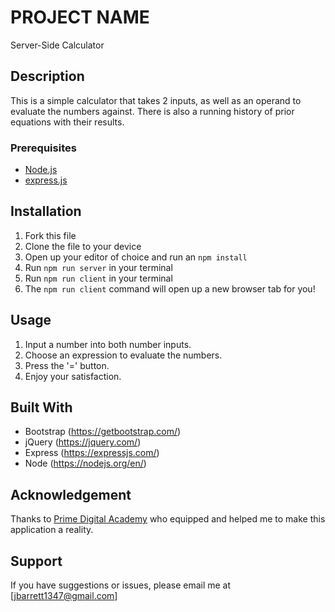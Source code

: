 # PROJECT NAME

Server-Side Calculator
## Description

This is a simple calculator that takes 2 inputs, as well as an operand to evaluate the numbers against.
There is also a running history of prior equations with their results. 
### Prerequisites

- [Node.js](https://nodejs.org/en/)
- [express.js](https://expressjs.com/)

## Installation

1. Fork this file
2. Clone the file to your device
3. Open up your editor of choice and run an `npm install`
4. Run `npm run server` in your terminal
5. Run `npm run client` in your terminal
6. The `npm run client` command will open up a new browser tab for you!

## Usage

1. Input a number into both number inputs.
2. Choose an expression to evaluate the numbers.
3. Press the '=' button.
4. Enjoy your satisfaction.


## Built With

- Bootstrap (https://getbootstrap.com/)
- jQuery (https://jquery.com/)
- Express (https://expressjs.com/)
- Node (https://nodejs.org/en/)


## Acknowledgement
Thanks to [Prime Digital Academy](www.primeacademy.io) who equipped and helped me to make this application a reality.

## Support
If you have suggestions or issues, please email me at [jbarrett1347@gmail.com]